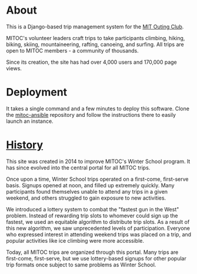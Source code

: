 # About
This is a Django-based trip management system for the [MIT Outing Club][mitoc].

MITOC's volunteer leaders craft trips to take participants climbing, hiking,
biking, skiing, mountaineering, rafting, canoeing, and surfing. All trips are
open to MITOC members - a community of thousands.

Since its creation, the site has had over 4,000 users and 170,000 page views.

# Deployment
It takes a single command and a few minutes to deploy this software.
Clone the [mitoc-ansible][mitoc-ansible] repository and follow the instructions
there to easily launch an instance.

# [History][about]
This site was created in 2014 to improve MITOC's Winter School program. It has
since evolved into the central portal for all MITOC trips.

Once upon a time, Winter School trips operated on a first-come, first-serve
basis. Signups opened at noon, and filled up extremely quickly. Many
participants found themselves unable to attend any trips in a given weekend,
and others struggled to gain exposure to new activities.

We introduced a lottery system to combat the "fastest gun in the West" problem.
Instead of rewarding trip slots to whomever could sign up the fastest, we used
an equitable algorithm to distribute trip slots. As a result of this new
algorithm, we saw unprecedented levels of participation. Everyone who expressed
interest in attending weekend trips was placed on a trip, and popular
activities like ice climbing were more accessible.

Today, all MITOC trips are organized through this portal. Many trips are
first-come, first-serve, but we use lottery-based signups for other popular
trip formats once subject to same problems as Winter School.


  [mitoc]: mitoc.org
  [about]: https://mitoc-trips.mit.edu/help/about/
  [mitoc-ansible]: https://github.com/DavidCain/mitoc-ansible
